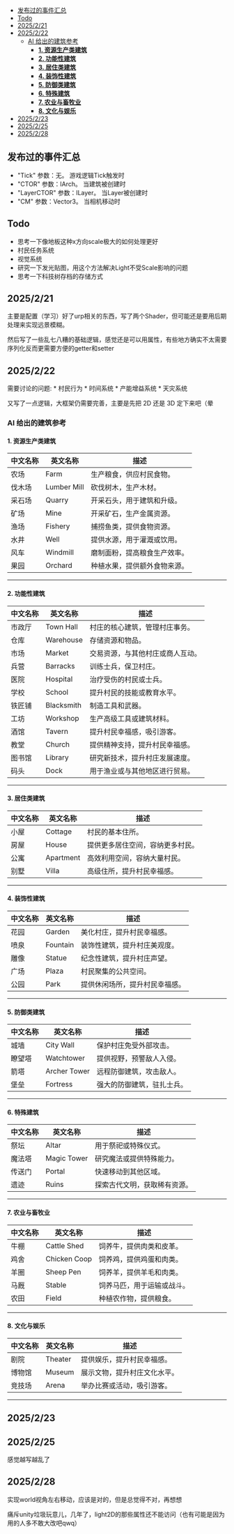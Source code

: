 - [发布过的事件汇总](#发布过的事件汇总)
- [Todo](#todo)
- [2025/2/21](#2025221)
- [2025/2/22](#2025222)
	- [AI 给出的建筑参考](#ai-给出的建筑参考)
		- [**1. 资源生产类建筑**](#1-资源生产类建筑)
		- [**2. 功能性建筑**](#2-功能性建筑)
		- [**3. 居住类建筑**](#3-居住类建筑)
		- [**4. 装饰性建筑**](#4-装饰性建筑)
		- [**5. 防御类建筑**](#5-防御类建筑)
		- [**6. 特殊建筑**](#6-特殊建筑)
		- [**7. 农业与畜牧业**](#7-农业与畜牧业)
		- [**8. 文化与娱乐**](#8-文化与娱乐)
- [2025/2/23](#2025223)
- [2025/2/25](#2025225)
- [2025/2/28](#2025228)

## 发布过的事件汇总
* "Tick" 参数：无。 游戏逻辑Tick触发时
* "CTOR" 参数：IArch。 当建筑被创建时
* "LayerCTOR" 参数：ILayer。 当Layer被创建时
* "CM" 参数：Vector3。 当相机移动时

## Todo
* 思考一下像地板这种x方向scale极大的如何处理更好
* 村民任务系统
* 视觉系统
* 研究一下发光贴图，用这个方法解决Light不受Scale影响的问题
* 思考一下科技树存档的存储方式


## 2025/2/21

主要是配置（学习）好了urp相关的东西，写了两个Shader，但可能还是要用后期处理来实现远景模糊。

然后写了一些乱七八糟的基础逻辑，感觉还是可以用属性，有些地方确实不太需要序列化反而更需要方便的getter和setter


## 2025/2/22

需要讨论的问题:
	* 村民行为
	* 时间系统
	* 产能增益系统
	* 天灾系统

又写了一点逻辑，大框架仍需要完善，主要是先把 2D 还是 3D 定下来吧（晕

### AI 给出的建筑参考
#### **1. 资源生产类建筑**
| 中文名称       | 英文名称                | 描述                                   |
|----------------|-------------------------|----------------------------------------|
| 农场          | Farm                   | 生产粮食，供应村民食物。               |
| 伐木场        | Lumber Mill            | 砍伐树木，生产木材。                   |
| 采石场        | Quarry                 | 开采石头，用于建筑和升级。             |
| 矿场          | Mine                   | 开采矿石，生产金属资源。               |
| 渔场          | Fishery                | 捕捞鱼类，提供食物资源。               |
| 水井          | Well                   | 提供水源，用于灌溉或饮用。             |
| 风车          | Windmill               | 磨制面粉，提高粮食生产效率。           |
| 果园          | Orchard                | 种植水果，提供额外食物来源。           |

---

#### **2. 功能性建筑**
| 中文名称       | 英文名称                | 描述                                   |
|----------------|-------------------------|----------------------------------------|
| 市政厅        | Town Hall              | 村庄的核心建筑，管理村庄事务。         |
| 仓库          | Warehouse              | 存储资源和物品。                       |
| 市场          | Market                 | 交易资源，与其他村庄或商人互动。       |
| 兵营          | Barracks               | 训练士兵，保卫村庄。                   |
| 医院          | Hospital               | 治疗受伤的村民或士兵。                 |
| 学校          | School                 | 提升村民的技能或教育水平。             |
| 铁匠铺        | Blacksmith             | 制造工具和武器。                       |
| 工坊          | Workshop               | 生产高级工具或建筑材料。               |
| 酒馆          | Tavern                 | 提升村民幸福感，吸引游客。             |
| 教堂          | Church                 | 提供精神支持，提升村民幸福感。         |
| 图书馆        | Library                | 研究新技术，提升村庄发展速度。         |
| 码头          | Dock                   | 用于渔业或与其他地区进行贸易。         |

---

#### **3. 居住类建筑**
| 中文名称       | 英文名称                | 描述                                   |
|----------------|-------------------------|----------------------------------------|
| 小屋          | Cottage                | 村民的基本住所。                       |
| 房屋          | House                  | 提供更多居住空间，容纳更多村民。       |
| 公寓          | Apartment              | 高效利用空间，容纳大量村民。           |
| 别墅          | Villa                  | 高级住所，提升村民幸福感。             |

---

#### **4. 装饰性建筑**
| 中文名称       | 英文名称                | 描述                                   |
|----------------|-------------------------|----------------------------------------|
| 花园          | Garden                 | 美化村庄，提升村民幸福感。             |
| 喷泉          | Fountain               | 装饰性建筑，提升村庄美观度。           |
| 雕像          | Statue                 | 纪念性建筑，提升村庄声望。             |
| 广场          | Plaza                  | 村民聚集的公共空间。                   |
| 公园          | Park                   | 提供休闲场所，提升村民幸福感。         |

---

#### **5. 防御类建筑**
| 中文名称       | 英文名称                | 描述                                   |
|----------------|-------------------------|----------------------------------------|
| 城墙          | City Wall              | 保护村庄免受外部攻击。                 |
| 瞭望塔        | Watchtower             | 提供视野，预警敌人入侵。               |
| 箭塔          | Archer Tower           | 远程防御建筑，攻击敌人。               |
| 堡垒          | Fortress               | 强大的防御建筑，驻扎士兵。             |

---

#### **6. 特殊建筑**
| 中文名称       | 英文名称                | 描述                                   |
|----------------|-------------------------|----------------------------------------|
| 祭坛          | Altar                  | 用于祭祀或特殊仪式。                   |
| 魔法塔        | Magic Tower            | 研究魔法或提供特殊能力。               |
| 传送门        | Portal                 | 快速移动到其他区域。                   |
| 遗迹          | Ruins                  | 探索古代文明，获取稀有资源。           |

---

#### **7. 农业与畜牧业**
| 中文名称       | 英文名称                | 描述                                   |
|----------------|-------------------------|----------------------------------------|
| 牛棚          | Cattle Shed            | 饲养牛，提供肉类和皮革。               |
| 鸡舍          | Chicken Coop           | 饲养鸡，提供鸡蛋和肉类。               |
| 羊圈          | Sheep Pen              | 饲养羊，提供羊毛和肉类。               |
| 马厩          | Stable                 | 饲养马匹，用于运输或战斗。             |
| 农田          | Field                  | 种植农作物，提供粮食。                 |

---

#### **8. 文化与娱乐**
| 中文名称       | 英文名称                | 描述                                   |
|----------------|-------------------------|----------------------------------------|
| 剧院          | Theater                | 提供娱乐，提升村民幸福感。             |
| 博物馆        | Museum                 | 展示文物，提升村庄文化水平。           |
| 竞技场        | Arena                  | 举办比赛或活动，吸引游客。             |

---------------------



## 2025/2/23

## 2025/2/25
感觉越写越乱了

## 2025/2/28
实现world视角左右移动，应该是对的，但是总觉得不对，再想想

痛斥unity垃圾玩意儿，几年了，light2D的那些属性还不能访问（也有可能是因为用的人多不敢大改吧qwq）
